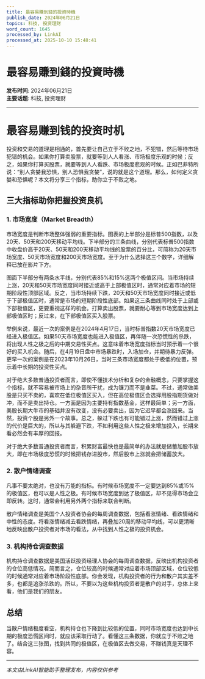 ```yaml
---
title: 最容易賺到錢的投資時機
publish_date: 2024年06月21日
topics: 科技, 投资理财
word_count: 1645
processed_by: LinkAI
processed_at: 2025-10-10 15:48:41
---
```


# 最容易賺到錢的投資時機

**发布时间**: 2024年06月21日  
**主要话题**: 科技, 投资理财

---

# 最容易赚到钱的投资时机

投资和交易的道理是相通的，首先要让自己立于不败之地，不犯错，然后等待市场犯错的机会。如果你打算卖股票，就要等到人人看涨、市场极度乐观的时候；反之，如果你打算买股票，就要等到人人看跌、市场极度悲观的时候。正如巴菲特所说：“别人贪婪我恐惧，别人恐惧我贪婪”，说的就是这个道理。那么，如何定义贪婪和恐惧呢？本文将分享三个指标，助你立于不败之地。

## 三大指标助你把握投资良机

### 1. 市场宽度（Market Breadth）

市场宽度是判断市场整体强弱的重要指标。图表的上半部分是标普500指数，以及20天、50天和200天移动平均线。下半部分的三条曲线，分别代表标普500指数中收盘价高于20天、50天和200天移动平均线的股票的百分比，可简称为20天市场宽度、50天市场宽度和200天市场宽度。至于为什么选择这三个数字，详细解释已放在影片下方。

图面下半部分有两条水平线，分别代表85%和15%这两个极值区间。当市场持续上涨，20天和50天市场宽度同时接近或高于上部极值区时，通常对应着市场的短期阶段性顶部区域。反之，当市场持续下跌，20天和50天市场宽度同时接近或低于下部极值区时，通常是市场的短期阶段性底部。如果这三条曲线同时处于上部或下部极值区，更要重视这样的机会。打算卖出股票，就要耐心等到市场宽度达到上部极值区时；反过来，在下部极值区买入股票。

举例来说，最近一次的案例是在2024年4月17日，当时标普指数20天市场宽度已经进入极值区。如果50天市场宽度也能进入极值区，再伴随一次恐慌性的杀跌，将出现人性之极之后的中期交易性买点。这意味着市场宽度指标当时预示着一个很好的买入机会。随后，在4月19日盘中市场暴跌时，入场加仓，并期待暴力反弹。更早一次的案例是在2023年10月26日，当时三条市场宽度都处于极低的位置，预示着中长期的投资性买点。

对于绝大多数普通投资者而言，即使不懂技术分析和复杂的金融概念，只要掌握这个指标，就不容易被市场上的杂音所干扰，成为镰刀而不是韭菜。不过，通常做美股是只买不卖的，喜欢在低位极值区买入，但在高位极值区会选择用股指期货做对冲，而不是卖出持仓。一方面是因为主要持有指数基金，这样最简单；另一方面，美股长期大牛市的基础并没有改变，没有必要卖出，因为它迟早都会涨回来。当然，投资个股是另外一个故事。总之，躲过下跌也有可能错过上涨，然而错过上涨的代价是巨大的，所以与其躲避下跌，不如利用这些人性之极来增加投入，长期来看必然会有丰厚的回报。

对于绝大多数普通投资者而言，积累财富最快也是最简单的办法就是储蓄加股市放大，即在市场极度恐慌的时候把钱存进股市，然后股市上涨就会把储蓄放大。

### 2. 散户情绪调查

凡事不要太绝对，也没有万能的指标。有时候市场宽度不一定要达到85%或15%的极值区，也可以是人性之极。有时候市场宽度到达了极值区，却不见得市场会立即反转。这时，通常会利用另外两个指标来联合判断。

散户情绪调查是美国个人投资者协会的每周调查数据，包括看涨情绪、看跌情绪和中性的态度。将看涨情绪减去看跌情绪，再叠加20周的移动平均线，可以更清晰地反映出散户投资者对市场的看法，从中找到人性之极的投资机会。

### 3. 机构持仓调查数据

机构持仓调查数据是美国活跃投资经理人协会的每周调查数据，反映出机构投资者的仓位高低情况。简而言之，仓位较高的时候通常对应着市场顶部区域，仓位较低的时候通常对应着市场阶段性底部。你会发现，机构投资者的行为和散户其实差不多，也都是追涨杀跌的。所以，不要以为这些机构投资者是散户的对手，总体上来看，他们是我们的朋友。

## 总结

当散户情绪极度看空，机构持仓也下降到比较低的位置，同时市场宽度也达到中长期的极度恐慌区间时，就应该采取行动了。看懂这三条数据，你就立于不败之地了。结合这三张图，找到共同的极值区，在极值区去做交易，不赚钱真是天理不容。

---

*本文由LinkAI智能助手整理发布，内容仅供参考*

